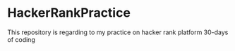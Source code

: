 # HackerRankPractice
This repository is regarding to my practice on hacker rank platform
30-days of coding
